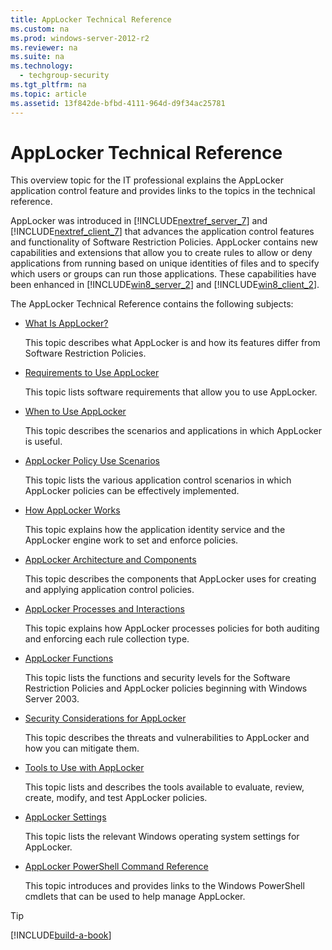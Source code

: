 ```yaml
---
title: AppLocker Technical Reference
ms.custom: na
ms.prod: windows-server-2012-r2
ms.reviewer: na
ms.suite: na
ms.technology: 
  - techgroup-security
ms.tgt_pltfrm: na
ms.topic: article
ms.assetid: 13f842de-bfbd-4111-964d-d9f34ac25781
---
```

# AppLocker Technical Reference
This overview topic for the IT professional explains the AppLocker application control feature and provides links to the topics in the technical reference.  
  
AppLocker was introduced in [!INCLUDE[nextref_server_7](../Token/nextref_server_7_md.md)] and [!INCLUDE[nextref_client_7](../Token/nextref_client_7_md.md)] that advances the application control features and functionality of Software Restriction Policies. AppLocker contains new capabilities and extensions that allow you to create rules to allow or deny applications from running based on unique identities of files and to specify which users or groups can run those applications. These capabilities have been enhanced in [!INCLUDE[win8_server_2](../Token/win8_server_2_md.md)] and [!INCLUDE[win8_client_2](../Token/win8_client_2_md.md)].  
  
The AppLocker Technical Reference contains the following subjects:  
  
-   [What Is AppLocker?](../Topic/What-Is-AppLocker-.md)  
  
    This topic describes what AppLocker is and how its features differ from Software Restriction Policies.  
  
-   [Requirements to Use AppLocker](../Topic/Requirements-to-Use-AppLocker.md)  
  
    This topic lists software requirements that allow you to use AppLocker.  
  
-   [When to Use AppLocker](https://technet.microsoft.com/en-us/library/ee424371(d=default,l=en-us,v=ws.10).aspx)  
  
    This topic describes the scenarios and applications in which AppLocker is useful.  
  
-   [AppLocker Policy Use Scenarios](../Topic/AppLocker-Policy-Use-Scenarios.md)  
  
    This topic lists the various application control scenarios in which AppLocker policies can be effectively implemented.  
  
-   [How AppLocker Works](../Topic/How-AppLocker-Works.md)  
  
    This topic explains how the application identity service and the AppLocker engine work to set and enforce policies.  
  
-   [AppLocker Architecture and Components](../Topic/AppLocker-Architecture-and-Components.md)  
  
    This topic describes the components that AppLocker uses for creating and applying application control policies.  
  
-   [AppLocker Processes and Interactions](../Topic/AppLocker-Processes-and-Interactions.md)  
  
    This topic explains how AppLocker processes policies for both auditing and enforcing each rule collection type.  
  
-   [AppLocker Functions](../Topic/AppLocker-Functions.md)  
  
    This topic lists the functions and security levels for the Software Restriction Policies and AppLocker policies beginning with Windows Server 2003.  
  
-   [Security Considerations for AppLocker](../Topic/Security-Considerations-for-AppLocker.md)  
  
    This topic describes the threats and vulnerabilities to AppLocker and how you can mitigate them.  
  
-   [Tools to Use with AppLocker](../Topic/Tools-to-Use-with-AppLocker.md)  
  
    This topic lists and describes the tools available to evaluate, review, create, modify, and test AppLocker policies.  
  
-   [AppLocker Settings](../Topic/AppLocker-Settings.md)  
  
    This topic lists the relevant Windows operating system settings for AppLocker.  
  
-   [AppLocker PowerShell Command Reference](https://technet.microsoft.com/en-us/library/ee424349(d=default,l=en-us,v=ws.10).aspx)  
  
    This topic introduces and provides links to the Windows PowerShell cmdlets that can be used to help manage AppLocker.  
  
> [!TIP]  
> [!INCLUDE[build-a-book](../Token/build-a-book_md.md)]  
  
